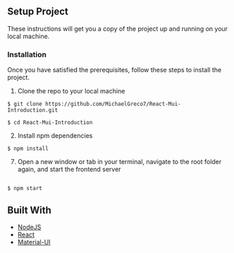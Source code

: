 ## Setup Project

These instructions will get you a copy of the project up and running on your local machine.

### Installation

Once you have satisfied the prerequisites, follow these steps to install the project.

1. Clone the repo to your local machine

```
$ git clone https://github.com/MichaelGreco7/React-Mui-Introduction.git

$ cd React-Mui-Introduction
```

2. Install npm dependencies

```
$ npm install

```

7. Open a new window or tab in your terminal, navigate to the root folder again, and start the frontend server

```

$ npm start

```

## Built With

- [NodeJS](https://nodejs.org/en/)
- [React](https://reactjs.org/)
- [Material-UI](https://github.com/mui-org/material-ui)
